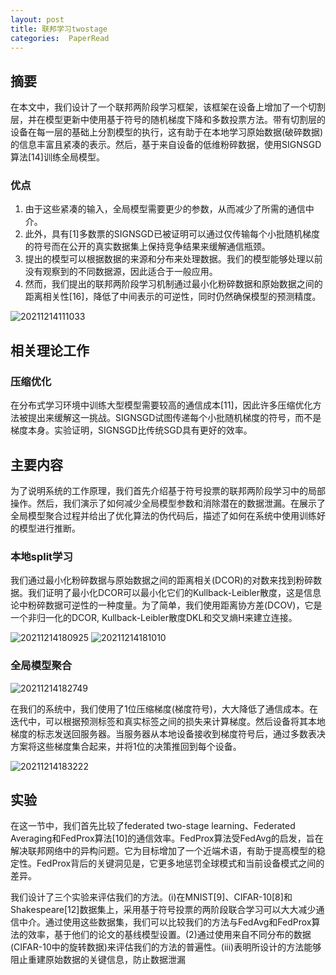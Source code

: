 ```yaml
---
layout: post 
title: 联邦学习twostage 
categories:  PaperRead   
---   
```


## 摘要
在本文中，我们设计了一个联邦两阶段学习框架，该框架在设备上增加了一个切割层，并在模型更新中使用基于符号的随机梯度下降和多数投票方法。带有切割层的设备在每一层的基础上分割模型的执行，这有助于在本地学习原始数据(破碎数据)的信息丰富且紧凑的表示。然后，基于来自设备的低维粉碎数据，使用SIGNSGD算法[14]训练全局模型。
### 优点
1. 由于这些紧凑的输入，全局模型需要更少的参数，从而减少了所需的通信中介。
2. 此外，具有[1]多数票的SIGNSGD已被证明可以通过仅传输每个小批随机梯度的符号而在公开的真实数据集上保持竞争结果来缓解通信瓶颈。
3. 提出的模型可以根据数据的来源和分布来处理数据。我们的模型能够处理以前没有观察到的不同数据源，因此适合于一般应用。
4. 然而，我们提出的联邦两阶段学习机制通过最小化粉碎数据和原始数据之间的距离相关性[16]，降低了中间表示的可逆性，同时仍然确保模型的预测精度。

![20211214111033](https://cdn.jsdelivr.net/gh/kexve/img/img/20211214111033.png)

## 相关理论工作
### 压缩优化
在分布式学习环境中训练大型模型需要较高的通信成本[11]，因此许多压缩优化方法被提出来缓解这一挑战。SIGNSGD试图传递每个小批随机梯度的符号，而不是梯度本身。实验证明，SIGNSGD比传统SGD具有更好的效率。

## 主要内容
为了说明系统的工作原理，我们首先介绍基于符号投票的联邦两阶段学习中的局部操作。然后，我们演示了如何减少全局模型参数和消除潜在的数据泄漏。在展示了全局模型聚合过程并给出了优化算法的伪代码后，描述了如何在系统中使用训练好的模型进行推断。
### 本地split学习
我们通过最小化粉碎数据与原始数据之间的距离相关(DCOR)的对数来找到粉碎数据。我们证明了最小化DCOR可以最小化它们的Kullback-Leibler散度，这是信息论中粉碎数据可逆性的一种度量。为了简单，我们使用距离协方差(DCOV)，它是一个非归一化的DCOR, Kullback-Leibler散度DKL和交叉熵H来建立连接。

![20211214180925](https://cdn.jsdelivr.net/gh/kexve/img/img/20211214180925.png)
![20211214181010](https://cdn.jsdelivr.net/gh/kexve/img/img/20211214181010.png)

### 全局模型聚合

![20211214182749](https://cdn.jsdelivr.net/gh/kexve/img/img/20211214182749.png)

在我们的系统中，我们使用了1位压缩梯度(梯度符号)，大大降低了通信成本。在迭代中，可以根据预测标签和真实标签之间的损失来计算梯度。然后设备将其本地梯度的标志发送回服务器。当服务器从本地设备接收到梯度符号后，通过多数表决方案将这些梯度集合起来，并将1位的决策推回到每个设备。

![20211214183222](https://cdn.jsdelivr.net/gh/kexve/img/img/20211214183222.png)

## 实验
在这一节中，我们首先比较了federated two-stage learning、Federated Averaging和FedProx算法[10]的通信效率。FedProx算法受FedAvg的启发，旨在解决联邦网络中的异构问题。它为目标增加了一个近端术语，有助于提高模型的稳定性。FedProx背后的关键洞见是，它更多地惩罚全球模式和当前设备模式之间的差异。

我们设计了三个实验来评估我们的方法。(i)在MNIST[9]、CIFAR-10[8]和Shakespeare[12]数据集上，采用基于符号投票的两阶段联合学习可以大大减少通信中介。通过使用这些数据集，我们可以比较我们的方法与FedAvg和FedProx算法的效率，基于他们的论文的基线模型设置。(2)通过使用来自不同分布的数据(CIFAR-10中的旋转数据)来评估我们的方法的普遍性。(iii)表明所设计的方法能够阻止重建原始数据的关键信息，防止数据泄漏


